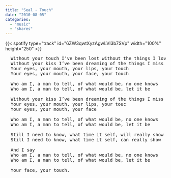 ```yaml
---
title: "Seal - Touch"
date: "2010-08-05"
categories:
  - "music"
  - "shares"
---
```


{{< spotify type="track" id="6ZW3qwtXyzAgwLVI3b7SVp" width="100%" height="250" >}}

<pre>
  Without your touch I’ve been lost without the things I love
  Without your kiss I’ve been dreaming of the things I miss
  Your eyes, your mouth, your lips, your touch
  Your eyes, your mouth, your face, your touch

  Who am I, a man to tell, of what would be, no one knows
  Who am I, a man to tell, of what would be, let it be

  Without your kiss I’ve been dreaming of the things I miss like
  Your eyes, your mouth, your lips, your touc
  Your eyes, your mouth, your face

  Who am I, a man to tell, of what would be, no one knows
  Who am I, a man to tell, of what would be, let it be

  Still I need to know, what time it self, will really show
  Still I need to know, what time it self, can really show

  And I say
  Who am I, a man to tell, of what would be, no one knows
  Who am I, a man to tell, of what would be, let it be

  Your face, your touch.
</pre>